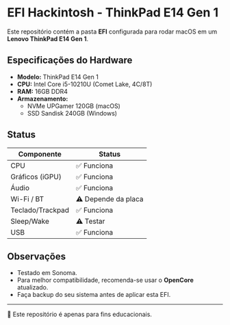 # EFI Hackintosh - ThinkPad E14 Gen 1

Este repositório contém a pasta **EFI** configurada para rodar macOS em um **Lenovo ThinkPad E14 Gen 1**.

## Especificações do Hardware

- **Modelo:** ThinkPad E14 Gen 1  
- **CPU:** Intel Core i5-10210U (Comet Lake, 4C/8T)  
- **RAM:** 16GB DDR4  
- **Armazenamento:**  
  - NVMe UPGamer 120GB (macOS)  
  - SSD Sandisk 240GB (Windows)  

## Status

| Componente     | Status   |
|----------------|----------|
| CPU            | ✅ Funciona |
| Gráficos (iGPU) | ✅ Funciona |
| Áudio          | ✅ Funciona |
| Wi-Fi / BT     | ⚠️ Depende da placa |
| Teclado/Trackpad | ✅ Funciona |
| Sleep/Wake     | ⚠️ Testar |
| USB            | ✅ Funciona |

## Observações

- Testado em Sonoma.  
- Para melhor compatibilidade, recomenda-se usar o **OpenCore** atualizado.  
- Faça backup do seu sistema antes de aplicar esta EFI.  

---

📌 Este repositório é apenas para fins educacionais.  
